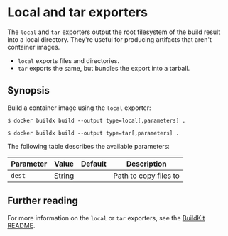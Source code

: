 # Local and tar exporters

The `local` and `tar` exporters output the root filesystem of the build result
into a local directory. They're useful for producing artifacts that aren't
container images.

- `local` exports files and directories.
- `tar` exports the same, but bundles the export into a tarball.

## Synopsis

Build a container image using the `local` exporter:

```console
$ docker buildx build --output type=local[,parameters] .
```

```console
$ docker buildx build --output type=tar[,parameters] .
```

The following table describes the available parameters:

| Parameter | Value  | Default | Description           |
| --------- | ------ | ------- | --------------------- |
| `dest`    | String |         | Path to copy files to |

## Further reading

For more information on the `local` or `tar` exporters, see the
[BuildKit README](https://github.com/moby/buildkit/blob/master/README.md#local-directory).
